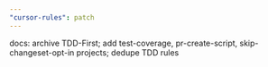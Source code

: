```yaml
---
"cursor-rules": patch
---
```


docs: archive TDD-First; add test-coverage, pr-create-script, skip-changeset-opt-in projects; dedupe TDD rules

